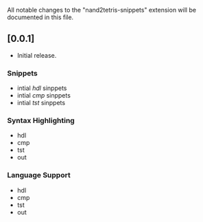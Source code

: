 All notable changes to the "nand2tetris-snippets" extension will be documented in this file.

## [0.0.1]

- Initial release.

### Snippets

- intial _hdl_ sinppets
- intial _cmp_ sinppets
- intial _tst_ sinppets

### Syntax Highlighting

- hdl
- cmp
- tst
- out

### Language Support

- hdl
- cmp
- tst
- out
